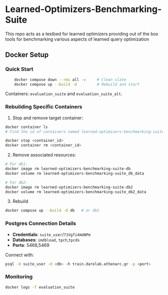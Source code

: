 # Learned-Optimizers-Benchmarking-Suite
This repo acts as a testbed for learned optimizers providing out of the box tools for benchmarking various aspects of learned query optimization

## Docker Setup

### Quick Start

```bash
    docker compose down --rmi all -v     # Clean slate
    docker compose up --build -d         # Rebuild and start
```

Containers: `evaluation_suite` and `evaluation_suite_alt`.

### Rebuilding Specific Containers

1. Stop and remove target container:
```bash
docker container ls
# Find the id of containers named learned-optimizers-benchmarking-suite-db or learned-optimizers-benchmarking-suite-db2

docker stop <container_id>
docker container rm <container_id>
```

2. Remove associated resources:
```bash
# For db1:
docker image rm learned-optimizers-benchmarking-suite-db
docker volume rm learned-optimizers-benchmarking-suite_db_data

# For db2:
docker image rm learned-optimizers-benchmarking-suite-db2
docker volume rm learned-optimizers-benchmarking-suite_db2_data
```

3. Rebuild
```bash
docker compose up --build -d db   # or db2
```

### Postgres Connection Details

- **Credentials**: `suite_user`/`71Vgfi4mUNPm`
- **Databases**: `imdbload`, `tpch`,`tpcds`
- **Ports**: 5468,5469

Connect with:

```bash
psql -U suite_user -d <db> -h train.darelab.athenarc.gr -p <port>
```

### Monitoring

```bash
docker logs -f evaluation_suite
```